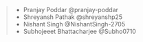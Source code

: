 > - Pranjay Poddar @pranjay-poddar
> - Shreyansh Pathak @shreyanshp25
> - Nishant Singh @NishantSingh-2705
> - Subhojeeet Bhattacharjee @Subho0710
